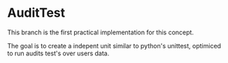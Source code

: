 AuditTest
=========

This branch is the first practical implementation for this concept.

The goal is to create a indepent unit similar to python's unittest, optimiced to run audits test's over users data.
